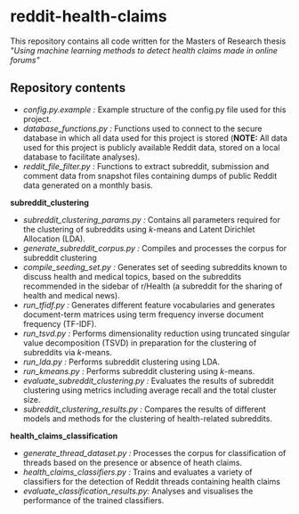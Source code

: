 # reddit-health-claims
This repository contains all code written for the Masters of Research thesis *"Using machine learning methods to detect health claims made in online forums"*

## Repository contents
- *config.py.example :* Example structure of the config.py file used for this project.
- *database_functions.py :* Functions used to connect to the secure database in which all data used for this project is stored (**NOTE:** All data used for this project is publicly available Reddit data, stored on a local database to facilitate analyses).
- *reddit_file_filter.py :* Functions to extract subreddit, submission and comment data from snapshot files containing dumps of public Reddit data generated on a monthly basis.

**subreddit_clustering**
- *subreddit_clustering_params.py :* Contains all parameters required for the clustering of subreddits using *k*-means and Latent Dirichlet Allocation (LDA).
- *generate_subreddit_corpus.py :* Compiles and processes the corpus for subreddit clustering
- *compile_seeding_set.py :* Generates set of seeding subreddits known to discuss health and medical topics, based on the subreddits recommended in the sidebar of r/Health (a subreddit for the sharing of health and medical news).
- *run_tfidf.py :* Generates different feature vocabularies and generates document-term matrices using term frequency inverse document frequency (TF-IDF).
- *run_tsvd.py :* Performs dimensionality reduction using truncated singular value decomposition (TSVD) in preparation for the clustering of subreddits via *k*-means.
- *run_lda.py :* Performs subreddit clustering using LDA.
- *run_kmeans.py :* Performs subreddit clustering using *k*-means.
- *evaluate_subreddit_clustering.py :* Evaluates the results of subreddit clustering using metrics including average recall and the total cluster size.
- *subreddit_clustering_results.py :* Compares the results of different models and methods for the clustering of health-related subreddits.

**health_claims_classification**
- *generate_thread_dataset.py :* Processes the corpus for classification of threads based on the presence or absence of heath claims.
- *health_claims_classifiers.py :* Trains and evaluates a variety of classifiers for the detection of Reddit threads containing health claims
- *evaluate_classification_results.py:* Analyses and visualises the performance of the trained classifiers.
